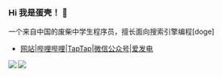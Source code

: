 ### Hi 我是蛋壳！ 👋
一个来自中国的废柴中学生程序员，擅长面向搜索引擎编程[doge]



* [网站](http://dkdk.eu.org)|[哔哩哔哩](https://space.bilibili.com/422698033)|[TapTap](https://www.taptap.com/user/48055403)|[微信公众号](http://mp.weixin.qq.com/mp/homepage?__biz=Mzg5ODg2NjgwNA==&hid=2&sn=93a952d117737b4454ecf6afbf0881e6&scene=18#wechat_redirect)|[爱发电](https://afdian.net/a/dkgames)
<a href="https://dkdk.eu.org">
  <img align="left" src="https://github-readme-stats.vercel.app/api?username=DanKE123abc&show_icons=true" />
</a>
<a href="https://dkdk.eu.org">
  <img align="left" src="https://github-readme-stats.vercel.app/api/top-langs/?username=DanKE123abc" />
</a>
